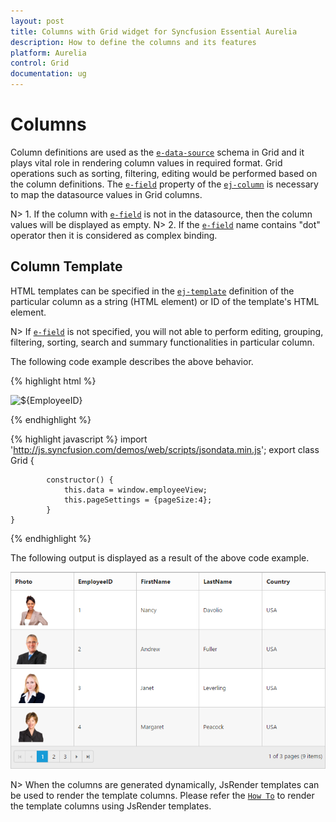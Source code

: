 ```yaml
---
layout: post
title: Columns with Grid widget for Syncfusion Essential Aurelia
description: How to define the columns and its features
platform: Aurelia
control: Grid
documentation: ug
--- 
```

# Columns

Column definitions are used as the [`e-data-source`](http://help.syncfusion.com/api/js/ejgrid#members:datasource "dataSource") schema in Grid and it plays vital role in rendering column values in required format. Grid operations such as sorting, filtering, editing would be performed based on the column definitions. The [`e-field`](http://help.syncfusion.com/api/js/ejgrid#members:columns-field "field") property of the [`ej-column`](http://help.syncfusion.com/api/js/ejgrid#members:columns "columns") is necessary to map the datasource values in Grid columns.

N> 1. If the column with [`e-field`](http://help.syncfusion.com/api/js/ejgrid#members:columns-field "field") is not in the datasource, then the column values will be displayed as empty.
N> 2. If the [`e-field`](http://help.syncfusion.com/api/js/ejgrid#members:columns-field "field") name contains "dot" operator then it is considered as complex binding.

## Column Template

HTML templates can be specified in the [`ej-template`](http://help.syncfusion.com/api/js/ejgrid#members:columns-template "template") definition of the particular column as a string (HTML element) or ID of the template's HTML element.

N> If [`e-field`](http://help.syncfusion.com/api/js/ejgrid#members:columns-field "field") is not specified, you will not able to perform editing, grouping, filtering, sorting, search and summary functionalities in particular column.

The following code example describes the above behavior.

{% highlight html %}

 <ej-grid e-data-source.bind="data" e-allow-paging=true e-page-settings.bind="pageSettings">
        <ej-column e-header-text="Photo">
            <ej-template>
            <img style='width: 75px; height: 70px' src='images/Employees/${EmployeeID}.png' alt='${EmployeeID}' />
            </ej-template>
        </ej-column>
        <ej-column e-field="EmployeeID"></ej-column>
        <ej-column e-field="FirstName"></ej-column>
        <ej-column e-field="LastName"></ej-column>
        <ej-column e-field="Country"></ej-column>
 </ej-grid>

{% endhighlight %}

{% highlight javascript %}
import 'http://js.syncfusion.com/demos/web/scripts/jsondata.min.js';
  export class Grid {
    
            constructor() {
			    this.data = window.employeeView;
                this.pageSettings = {pageSize:4};
			}
    }
{% endhighlight %}

The following output is displayed as a result of the above code example.

![](columns_images/columns_img1.png)

N> When the columns are generated dynamically, JsRender templates can be used to render the template columns. Please refer the [`How To`](https://help.syncfusion.com/angular/grid/how-to "Column Template using JsRender") to render the template columns using JsRender templates.